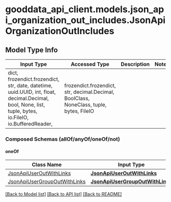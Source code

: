# gooddata_api_client.models.json_api_organization_out_includes.JsonApiOrganizationOutIncludes

## Model Type Info
Input Type | Accessed Type | Description | Notes
------------ | ------------- | ------------- | -------------
dict, frozendict.frozendict, str, date, datetime, uuid.UUID, int, float, decimal.Decimal, bool, None, list, tuple, bytes, io.FileIO, io.BufferedReader,  | frozendict.frozendict, str, decimal.Decimal, BoolClass, NoneClass, tuple, bytes, FileIO |  | 

### Composed Schemas (allOf/anyOf/oneOf/not)
#### oneOf
Class Name | Input Type | Accessed Type | Description | Notes
------------- | ------------- | ------------- | ------------- | -------------
[JsonApiUserOutWithLinks](JsonApiUserOutWithLinks.md) | [**JsonApiUserOutWithLinks**](JsonApiUserOutWithLinks.md) | [**JsonApiUserOutWithLinks**](JsonApiUserOutWithLinks.md) |  | 
[JsonApiUserGroupOutWithLinks](JsonApiUserGroupOutWithLinks.md) | [**JsonApiUserGroupOutWithLinks**](JsonApiUserGroupOutWithLinks.md) | [**JsonApiUserGroupOutWithLinks**](JsonApiUserGroupOutWithLinks.md) |  | 

[[Back to Model list]](../../README.md#documentation-for-models) [[Back to API list]](../../README.md#documentation-for-api-endpoints) [[Back to README]](../../README.md)
